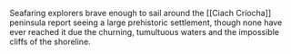 Seafaring explorers brave enough to sail around the [[Ciach Críocha]] peninsula report seeing a large prehistoric settlement, though none have ever reached it due the churning, tumultuous waters and the impossible cliffs of the shoreline.